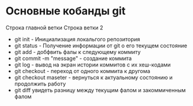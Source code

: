# Основные кобанды git #

Строка главной ветки
Строка ветки 2

* git init - Инициализация локальгого репозитория 
* git status - Получение информации от git о его текущем состояние 
* git add - добфвить фалы к следующему коммиту
* git commit -m "message" - создание коммита
* git log - вывод на экран истории коммитов с их хеш-кодами
* git checkout - переход от одного коммита к другома
* git checkout maseter - вернуться к актуальному состоянию и продолжить работу
* git diff увидеть разницу между текущим фалом и закоммиченным фалом